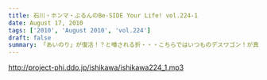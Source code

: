 ```yaml
---
title: 石川・ホンマ・ぶるんのBe-SIDE Your Life! vol.224-1
date: August 17, 2010
tags: ['2010', 'August 2010', 'vol.224']
draft: false
summary: 「あいのり」が復活！？と噂される折・・・こちらではいつものデスワゴン！が真夏に復活！今回のラストは見事なミラクルが起こったらしいのですが～～～NAMAE
---
```


http://project-phi.ddo.jp/ishikawa/ishikawa224_1.mp3